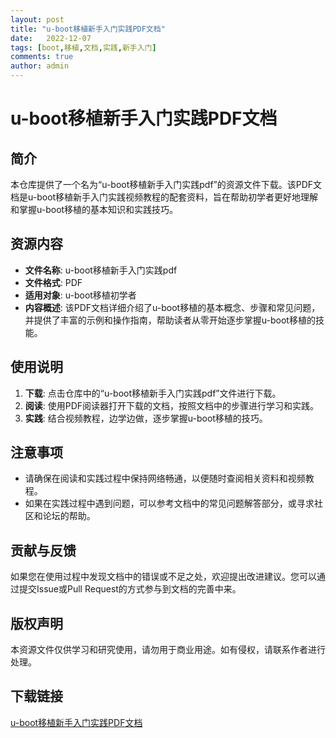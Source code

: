 ```yaml
---
layout: post
title: "u-boot移植新手入门实践PDF文档"
date:   2022-12-07
tags: [boot,移植,文档,实践,新手入门]
comments: true
author: admin
---
```

# u-boot移植新手入门实践PDF文档

## 简介

本仓库提供了一个名为“u-boot移植新手入门实践pdf”的资源文件下载。该PDF文档是u-boot移植新手入门实践视频教程的配套资料，旨在帮助初学者更好地理解和掌握u-boot移植的基本知识和实践技巧。

## 资源内容

- **文件名称**: u-boot移植新手入门实践pdf
- **文件格式**: PDF
- **适用对象**: u-boot移植初学者
- **内容概述**: 该PDF文档详细介绍了u-boot移植的基本概念、步骤和常见问题，并提供了丰富的示例和操作指南，帮助读者从零开始逐步掌握u-boot移植的技能。

## 使用说明

1. **下载**: 点击仓库中的“u-boot移植新手入门实践pdf”文件进行下载。
2. **阅读**: 使用PDF阅读器打开下载的文档，按照文档中的步骤进行学习和实践。
3. **实践**: 结合视频教程，边学边做，逐步掌握u-boot移植的技巧。

## 注意事项

- 请确保在阅读和实践过程中保持网络畅通，以便随时查阅相关资料和视频教程。
- 如果在实践过程中遇到问题，可以参考文档中的常见问题解答部分，或寻求社区和论坛的帮助。

## 贡献与反馈

如果您在使用过程中发现文档中的错误或不足之处，欢迎提出改进建议。您可以通过提交Issue或Pull Request的方式参与到文档的完善中来。

## 版权声明

本资源文件仅供学习和研究使用，请勿用于商业用途。如有侵权，请联系作者进行处理。

## 下载链接

[u-boot移植新手入门实践PDF文档](https://pan.quark.cn/s/369087c55a2f)